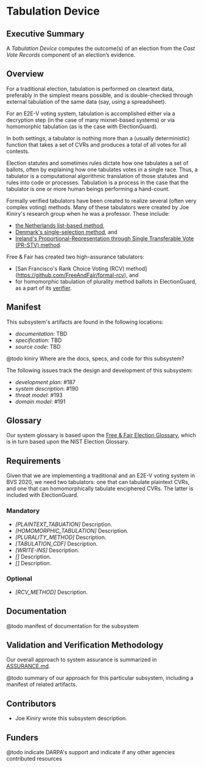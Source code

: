 # Tabulation Device

## Executive Summary

A *Tabulation Device* computes the outcome(s) of an election from the
*Cast Vote Records* component of an election’s evidence.

## Overview

For a traditional election, tabulation is performed on cleartext
data, preferably in the simplest means possible, and is double-checked
through external tabulation of the same data (say, using a
spreadsheet).

For an E2E-V voting system, tabulation is accomplished
either via a decryption step (in the case of many mixnet-based
systems) or via homomorphic tabulation (as is the case with
ElectionGuard).

In both settings, a tabulator is nothing more than a (usually deterministic)
function that takes a set of CVRs and produces a total of all votes for all
contests.

Election statutes and sometimes rules dictate how one tabulates a set of
ballots, often by explaining how one tabulates votes in a single race.
Thus, a tabulator is a computational algorithmic translation of those
statutes and rules into code or processes.  Tabulation is a process in the 
case that the tabulator is one or more human beings performing a hand-count.

Formally verified tabulators have been created to realize several (often very 
complex voting) methods.  Many of these tabulators were created by Joe Kiniry's 
research group when he was a professor.  These include:
 - [the Netherlands list-based method](https://github.com/FreeAndFair/KOA/tree/master/TallySystems/Dutch), 
 - [Denmark's single-selection method](https://github.com/FreeAndFair/DIVS), and 
 - [Ireland's Proportional-Representation through Single Transferable
   Vote (PR-STV) method](https://github.com/FreeAndFair/Votail).

Free & Fair has created two high-assurance tabulators:
 - [San Francisco's Rank Choice Voting (RCV) method]
   (https://github.com/FreeAndFair/formal-rcv), and 
 - for homomorphic tabulation of plurality method ballots in
   ElectionGuard, as a part of its 
   [verifier](https://github.com/microsoft/ElectionGuard-SDK-Reference-Verifier).

## Manifest

This subsystem's artifacts are found in the following locations:
 - *documentation*: TBD
 - *specification*: TBD
 - *source code*: TBD

@todo kiniry Where are the docs, specs, and code for this subsystem?

The following issues track the design and development of this
subsystem:
 - *development plan*: #187
 - *system description*: #190
 - *threat model*: #193
 - *domain model*: #191

## Glossary

Our system glossary is based upon the 
[Free & Fair Election Glossary](https://github.com/FreeAndFair/ElectionGlossary), 
which is in turn based upon the NIST Election Glossary.

## Requirements

Given that we are implementing a traditional and an E2E-V voting system in 
BVS 2020, we need two tabulators: one that can tabulate plaintext CVRs, and
one that can homomorphically tabulate enciphered CVRs.  The latter is included
with ElectionGuard.

### Mandatory

- *[PLAINTEXT_TABUATION]* Description.
- *[HOMOMORPHIC_TABULATION]* Description.
- *[PLURALITY_METHOD]* Description.
- *[TABULATION_CDF]* Description.
- *[WRITE-INS]* Description.
- *[]* Description.
- *[]* Description.

### Optional

- *[RCV_METHOD]* Description.

## Documentation

@todo manifest of documentation for the subsystem

## Validation and Verification Methodology

Our overall approach to system assurance is summarized in
[ASSURANCE.md](../ASSURANCE.md).

@todo summary of our approach for this particular subsystem, including
a manifest of related artifacts.

## Contributors

- Joe Kiniry wrote this subsystem description.

## Funders

@todo indicate DARPA's support and indicate if any other agencies
contributed resources

